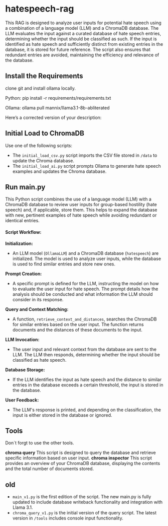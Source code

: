 # hatespeech-rag
This RAG is designed to analyze user inputs for potential hate speech using a combination of a language model (LLM) and a ChromaDB database. The LLM evaluates the input against a curated database of hate speech entries, determining whether the input should be classified as such. If the input is identified as hate speech and sufficiently distinct from existing entries in the database, it is stored for future reference. The script also ensures that redundant entries are avoided, maintaining the efficiency and relevance of the database.

## Install the Requirements
clone git and install ollama locally.

Python:
pip install -r requirements/requirements.txt

Ollama:
ollama pull mannix/llama3.1-8b-abliterated

Here’s a corrected version of your description:

## Initial Load to ChromaDB

Use one of the following scripts:
- The `initial_load_csv.py` script imports the CSV file stored in `/data` to update the Chroma database.
- The `initial_load_ai.py` script prompts Ollama to generate hate speech examples and updates the Chroma database.

## Run main.py

This Python script combines the use of a language model (LLM) with a ChromaDB database to review user inputs for group-based hostility (hate speech) and, if applicable, store them. This helps to expand the database with new, pertinent examples of hate speech while avoiding redundant or identical entries.


#### Script Workflow:

 **Initialization:**
   - An LLM model (`OllamaLLM`) and a ChromaDB database (`hatespeech`) are initialized. The model is used to analyze user inputs, while the database is used to find similar entries and store new ones.

 **Prompt Creation:**
   - A specific prompt is defined for the LLM, instructing the model on how to evaluate the user input for hate speech. The prompt details how the analysis should be conducted and what information the LLM should consider in its response.

 **Query and Context Matching:**
   - A function, `retrieve_context_and_distances`, searches the ChromaDB for similar entries based on the user input. The function returns documents and the distances of these documents to the input.

 **LLM Invocation:**
   - The user input and relevant context from the database are sent to the LLM. The LLM then responds, determining whether the input should be classified as hate speech.

 **Database Storage:**
   - If the LLM identifies the input as hate speech and the distance to similar entries in the database exceeds a certain threshold, the input is stored in the database.

 **User Feedback:**
   - The LLM's response is printed, and depending on the classification, the input is either stored in the database or ignored.

## Tools

Don`t forgt to use the other tools.

**chroma query**
This script is designed to query the database and retrieve specific information based on user input.
**chroma inspector**
This script provides an overview of your ChromaDB database, displaying the contents and the total number of documents stored.

## old

- `main_v1.py` is the first edition of the script. The new main.py is fully updated to include database writeback functionality and integration with Llama 3.1.
- `chroma_query_v1.py` is the initial version of the query script. The latest version in `/tools` includes console input functionality.
